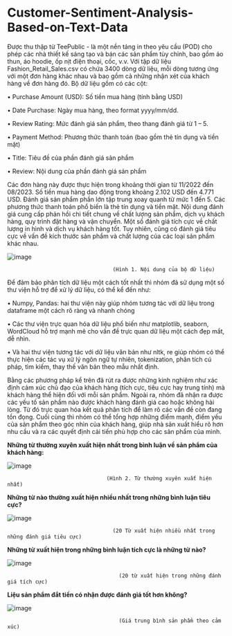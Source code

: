 # Customer-Sentiment-Analysis-Based-on-Text-Data

Được thu thập từ TeePublic - là một nền tảng in theo yêu cầu (POD) cho phép các nhà thiết kế sáng tạo và bán các sản phẩm tùy chỉnh, bao gồm áo thun, áo hoodie, ốp nịt điện thoại, cốc, v.v. Với tập dữ liệu Fashion_Retail_Sales.csv có chứa 3400 dòng dữ liệu, mỗi dòng 
tương ứng với một đơn hàng khác nhau và bao gồm cả những nhận xét của khách hàng về đơn hàng đó. Bộ dữ liệu gồm có các cột:

•	Purchase Amount (USD): Số tiền mua hàng (tính bằng USD)

•	Date Purchase: Ngày mua hàng, theo format yyyy/mm/dd.

•	Review Rating: Mức đánh giá sản phẩm, theo thang đánh giá từ 1 – 5.

•	Payment Method: Phương thức thanh toán (bao gồm thẻ tín dụng và tiền mặt)

•	Title: Tiêu đề của phần đánh giá sản phẩm

•	Review: Nội dung của phần đánh giá sản phẩm

Các đơn hàng này được thực hiện trong khoảng thời gian từ 11/2022 đến 08/2023. Số tiền mua hàng dao động trong khoảng 2.102 USD đến 4.771 USD. Đánh giá sản phẩm phần lớn tập trung xoay quanh từ mức 1 đến 5. Các phương thức thanh toán phổ biến là thẻ tín dụng và tiền mặt.
Nội dung đánh giá cung cấp phản hồi chi tiết chung về chất lượng sản phẩm, dịch vụ khách hàng, quy trình đặt hàng và vận chuyển. Một số đánh giá tích cực về chất lượng in hình và dịch vụ khách hàng tốt. Tuy nhiên, cũng có đánh giá tiêu cực về vấn đề kích thước sản phẩm và chất lượng của các loại sản phẩm khác nhau.

![image](https://github.com/user-attachments/assets/9d4c43f2-01a8-46d1-ac5f-918b39bdef8c)

                                      (Hình 1. Nội dung của bộ dữ liệu)

Để đảm bảo phân tích dữ liệu một cách tốt nhất thì nhóm đã sử dụng một số thư viện hỗ trợ để xử lý dữ liệu, có thể kể đến như:

• Numpy, Pandas: hai thư viện này giúp nhóm tương tác với dữ liệu trong dataframe 
một cách rõ ràng và nhanh chóng

• Các thư viện trực quan hóa dữ liệu phổ biến như matplotlib, seaborn, WordCloud hỗ
trợ mạnh mẽ cho vấn đề trực quan dữ liệu một cách đẹp mắt, dễ nhìn.

• Và hai thư viện tương tác với dữ liệu văn bản như nltk, re giúp nhóm có thể thực 
hiện các tác vụ xử lý ngôn ngữ tự nhiên, tokenization, phân tích cú pháp, tìm kiếm, 
thay thế văn bản theo mẫu nhất định.

Bằng các phương pháp kể trên đã rút ra được những kinh nghiệm như xác định cảm xúc chủ đạo của khách hàng (tích cực, tiêu cực hay trung tính) mà khách hàng thể hiện đối với mỗi sản phẩm. Ngoài ra, nhóm đã nhận ra được các yếu tố sản phẩm nào được khách hàng đánh giá cao hoặc không hài lòng. Từ đó trực quan hóa kết quả phân tích để làm rõ các vấn đề còn đang tồn đọng. Cuối cùng thì nhóm có thể tổng hợp những điểm mạnh, điểm yếu của sản phẩm theo góc nhìn của khách hàng, giúp nhà sản xuất hiểu rõ hơn nhu cầu và ra các quyết định cải tiến phù hợp cho các sản phẩm của mình.

**Những từ thường xuyên xuất hiện nhất trong bình luận về sản phẩm của khách hàng:**

![image](https://github.com/user-attachments/assets/acc59744-8cdc-4284-8581-c7676c4fbebc)

                                    (Hình 2. Từ thường xuyên xuất hiện nhất)

**Những từ nào thường xuất hiện nhiều nhất trong những bình luận tiêu cực?**

![image](https://github.com/user-attachments/assets/e6a1c1ec-80c0-47cb-952d-de16fbedcab3)

                                      (20 Từ xuất hiện nhiều nhất trong những đánh giá tiêu cực)

**Những từ xuất hiện trong những bình luận tích cực là những từ nào?**

![image](https://github.com/user-attachments/assets/20dc16f2-8fdc-48ff-af9c-33c3cb139259)

                                        (20 từ xuất hiện trong những đánh giá tích cực)

**Liệu sản phẩm đắt tiền có nhận được đánh giá tốt hơn không?**

![image](https://github.com/user-attachments/assets/da12cc95-8fea-4172-9dd1-79a5824e3571)

                                        (Giá trung bình sản phẩm theo cảm xúc)



